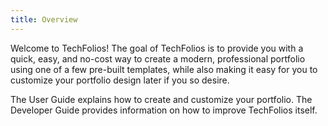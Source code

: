 ```yaml
---
title: Overview
---
```


Welcome to TechFolios!  The goal of TechFolios is to provide you with a quick, easy, and no-cost way to create a modern, professional portfolio using one of a few pre-built templates, while also making it easy for you to customize your portfolio design later if you so desire. 

The User Guide explains how to create and customize your portfolio.  The Developer Guide provides information on how to improve TechFolios itself. 
